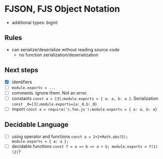 # FJSON, FJS Object Notation

- additional types: bigint

## Rules

- can serialize/deserialize without reading source code
  - no function serialization/deserialization

## Next steps

- [x] identifiers
- [ ] `module.exports = ...` 
- [ ] comments. Ignore them. Not an error.
- [ ] constants `const a = [3];module.exports = { a: a, b: a }`. Serialization `const _0=[3];module.exports={a:_0,b:_0}`
- [ ] import `const a = require('c.fon.js');module.exports = { a: a, b: a}`

## Decidable Language
  
- [ ] using operator and functions `const a = 2+2+Math.abs(5); module.exports = { a: a };`
- [ ] decidable functions `const f = a => b => a + b; module.exports = f(1)(2)`?
